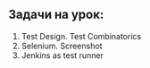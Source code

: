 ## Задачи на урок:

1. Test Design. Test Combinatorics
2. Selenium. Screenshot
3. Jenkins as test runner


